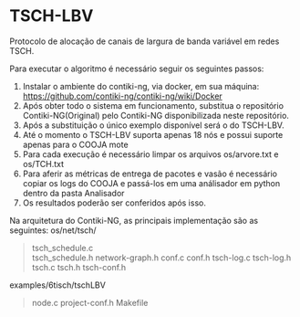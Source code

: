 # TSCH-LBV
Protocolo de alocação de canais de largura de banda variável em redes TSCH. 

Para executar o algoritmo é necessário seguir os seguintes passos: 
1) Instalar o ambiente do contiki-ng, via docker, em sua máquina: https://github.com/contiki-ng/contiki-ng/wiki/Docker 
2) Após obter todo o sistema em funcionamento, substitua o repositório Contiki-NG(Original) pelo Contiki-NG disponibilizada neste repositório. 
3) Após a substituição o único exemplo disponível será o do TSCH-LBV.   
4) Até o momento o TSCH-LBV suporta apenas 18 nós e possui suporte apenas para o COOJA mote  
5) Para cada execução é necessário limpar os arquivos os/arvore.txt e os/TCH.txt
6) Para aferir as métricas de entrega de pacotes e vasão é necessário copiar os logs do COOJA e passá-los em uma análisador em python dentro da pasta Analisador 
7) Os resultados poderão ser conferidos após isso.  

Na arquitetura do Contiki-NG, as principais implementação são as seguintes: 
os/net/tsch/ 
  > tsch_schedule.c  
  > tsch_schedule.h 
  > network-graph.h 
  > conf.c
  > conf.h
  > tsch-log.c 
  > tsch-log.h 
  > tsch.c
  > tsch.h 
  > tsch-conf.h 

examples/6tisch/tschLBV 
  > node.c
  > project-conf.h
  > Makefile

